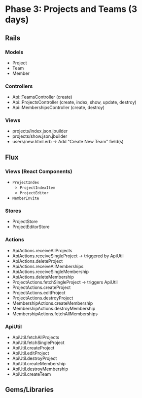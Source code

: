 # Phase 3: Projects and Teams (3 days)

## Rails
### Models
* Project
* Team
* Member

### Controllers
* Api::TeamsController (create)
* Api::ProjectsController (create, index, show, update, destroy)
* Api::MembershipsController (create, destroy)

### Views
* projects/index.json.jbuilder
* projects/show.json.jbuilder
* users/new.html.erb -> Add "Create New Team" field(s)

## Flux
### Views (React Components)
* `ProjectIndex`
  * `ProjectIndexItem`
  * `ProjectEditor`
* `MemberInvite`

### Stores
* ProjectStore
* ProjectEditorStore

### Actions
* ApiActions.receiveAllProjects
* ApiActions.receiveSingleProject -> triggered by ApiUtil
* ApiActions.deleteProject
* ApiActions.receiveAllMemberships
* ApiActions.receiveSingleMembership
* ApiActions.deleteMembership
* ProjectActions.fetchSingleProject -> triggers ApiUtil
* ProjectActions.createProject
* ProjectActions.editProject
* ProjectActions.destroyProject
* MembershipActions.createMembership
* MembershipActions.destroyMembership
* MembershipActions.fetchAllMemberships

### ApiUtil
* ApiUtil.fetchAllProjects
* ApiUtil.fetchSingleProject
* ApiUtil.createProject
* ApiUtil.editProject
* ApiUtil.destroyProject
* ApiUtil.createMembership
* ApiUtil.destroyMembership
* ApiUtil.createTeam

## Gems/Libraries

